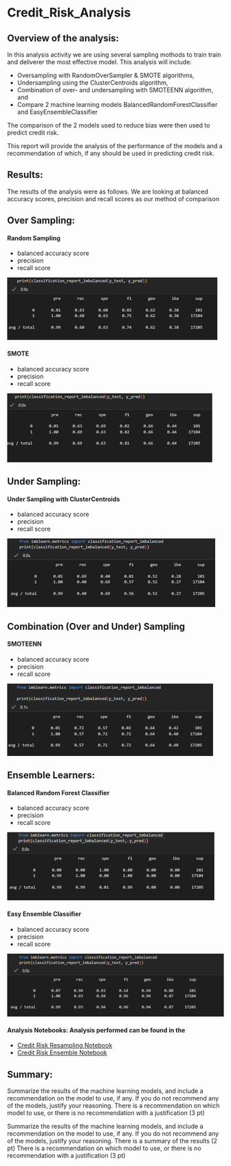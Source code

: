 # Credit_Risk_Analysis

## Overview of the analysis: 
In this analysis activity we are using several sampling mothods to train train and deliverer the most effective model. This analysis will include:
* Oversampling with RandomOverSampler & SMOTE algorithms,
* Undersampling using the ClusterCentroids algorithm,
* Combination of over- and undersampling with SMOTEENN algorithm, and 
* Compare 2 machine learning models BalancedRandomForestClassifier and EasyEnsembleClassifier

The comparison of the 2 models used to reduce bias were then used to predict credit risk. 

This report will provide the analysis of the performance of the models and a recommendation of which, if any should be used in predicting credit risk.


## Results: 
The results of the analysis were as follows.  We are looking at balanced accuracy scores, precision and recall scores as our method of comparison


## Over Sampling:<br>
#### Random Sampling<br>
* balanced accuracy score
* precision
* recall score

![Random Sampling](https://github.com/SusanFair/Credit_Risk_Analysis/blob/main/Resources/random_sampling.PNG)


#### SMOTE<br>
* balanced accuracy score
* precision
* recall score

![SMOTEt](https://github.com/SusanFair/Credit_Risk_Analysis/blob/main/Resources/SMOTE.PNG)

## Under Sampling:<br>
#### Under Sampling with ClusterCentroids<br>
* balanced accuracy score
* precision
* recall score

![ClusterCentroids](https://github.com/SusanFair/Credit_Risk_Analysis/blob/main/Resources/under_sampling_ClusterCentroids.PNG)


## Combination (Over and Under) Sampling 
#### SMOTEENN<br>
* balanced accuracy score
* precision
* recall score

![SMOOTEENN](https://github.com/SusanFair/Credit_Risk_Analysis/blob/main/Resources/smooteenn.PNG)

## Ensemble Learners: <br>
#### Balanced Random Forest Classifier
* balanced accuracy score
* precision
* recall score

![Balanced Random Forest](https://github.com/SusanFair/Credit_Risk_Analysis/blob/main/Resources/balanced_random_forest_imbalanced.PNG)


#### Easy Ensemble Classifier<br>
* balanced accuracy score
* precision
* recall score

![Adaboost](https://github.com/SusanFair/Credit_Risk_Analysis/blob/main/Resources/easy_ensemble_adaboost.PNG)<br>

#### Analysis Notebooks: Analysis performed can be found in the 
* [Credit Risk Resampling Notebook](https://github.com/SusanFair/Credit_Risk_Analysis/blob/main/credit_risk_resampling.ipynb)
* [Credit Risk Ensemble Notebook](https://github.com/SusanFair/Credit_Risk_Analysis/blob/main/credit_risk_ensemble.ipynb)



## Summary: 
Summarize the results of the machine learning models, and include a recommendation on the model to use, if any. If you do not recommend any of the models, justify your reasoning. There is a recommendation on which model to use, or there is no recommendation with a justification (3 pt)

 Summarize the results of the machine learning models, and include a recommendation on the model to use, if any. If you do not recommend any of the models, justify your reasoning.
There is a summary of the results (2 pt)
There is a recommendation on which model to use, or there is no recommendation with a justification (3 pt)